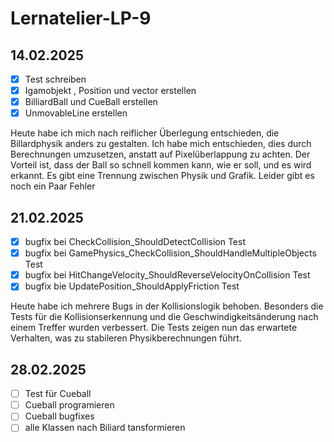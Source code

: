 # Lernatelier-LP-9
## 14.02.2025
- [x] Test schreiben
- [x] Igamobjekt , Position und vector erstellen
- [x] BilliardBall und CueBall erstellen
- [x] UnmovableLine erstellen

Heute habe ich mich nach reiflicher Überlegung entschieden, die Billardphysik anders zu gestalten. Ich habe mich entschieden, dies durch Berechnungen umzusetzen, anstatt auf Pixelüberlappung zu achten. Der Vorteil ist, dass der Ball so schnell kommen kann, wie er soll, und es wird erkannt. Es gibt eine Trennung zwischen Physik und Grafik.
Leider gibt es noch ein Paar Fehler
## 21.02.2025
- [x] bugfix bei CheckCollision_ShouldDetectCollision Test
- [x] bugfix bei GamePhysics_CheckCollision_ShouldHandleMultipleObjects Test
- [x] bugfix bei HitChangeVelocity_ShouldReverseVelocityOnCollision Test
- [x] bugfix bie UpdatePosition_ShouldApplyFriction Test

Heute habe ich mehrere Bugs in der Kollisionslogik behoben. Besonders die Tests für die Kollisionserkennung und die Geschwindigkeitsänderung nach einem Treffer wurden verbessert. Die Tests zeigen nun das erwartete Verhalten, was zu stabileren Physikberechnungen führt.
## 28.02.2025
- [ ] Test für Cueball
- [ ] Cueball programieren
- [ ] Cueball bugfixes
- [ ] alle Klassen nach Biliard tansformieren
